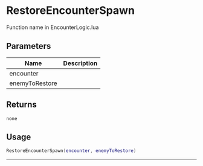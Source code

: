 # RestoreEncounterSpawn

Function name in EncounterLogic.lua

## Parameters

| Name           | Description |
| -------------- | ----------- |
| encounter      |             |
| enemyToRestore |             |

## Returns

`none`

## Usage

```lua
RestoreEncounterSpawn(encounter, enemyToRestore)
```

---
